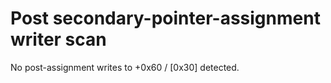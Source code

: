 # Post secondary-pointer-assignment writer scan

No post-assignment writes to +0x60 / [0x30] detected.
